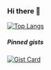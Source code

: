 ### Hi there 👋

[![Top Langs](https://github-readme-stats-eight-lemon-33.vercel.app/api/top-langs/?username=ayer-ribeiro&theme=transparent)](https://github.com/ayer-ribeiro/github-readme-stats)

##### Pinned gists

[![Gist Card](https://github-readme-stats.vercel.app/api/gist?id=de19d6d0b9899c3b375e090031b4ff28)](https://gist.github.com/ayer-ribeiro/de19d6d0b9899c3b375e090031b4ff28/)

<!--
**ayer-ribeiro/ayer-ribeiro** is a ✨ _special_ ✨ repository because its `README.md` (this file) appears on your GitHub profile.

Here are some ideas to get you started:

- 🔭 I’m currently working on ...
- 🌱 I’m currently learning ...
- 👯 I’m looking to collaborate on ...
- 🤔 I’m looking for help with ...
- 💬 Ask me about ...
- 📫 How to reach me: ...
- 😄 Pronouns: ...
- ⚡ Fun fact: ...
-->
